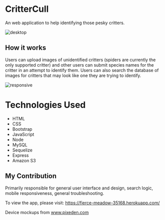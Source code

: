 # CritterCull

An web application to help identifying those pesky critters.

![desktop](view/assets/images/desktop.jpg)

## How it works

Users can upload images of unidentified critters (spiders are currently the only supported critter) and other users can submit species names for the critter in an attempt to identify them. Users can also search the database of images for critters that may look like one they are trying to identify. 

![responsive](view/assets/images/responsive.jpg)

# Technologies Used
* HTML
* CSS
* Bootstrap
* JavaScript
* Node
* MySQL
* Sequelize
* Express
* Amazon S3

## My Contribution

Primarily responsible for general user interface and design, search logic, mobile responsiveness, general troubleshooting.

To view the app, please visit: https://fierce-meadow-35168.herokuapp.com/

Device mockups from www.pixeden.com